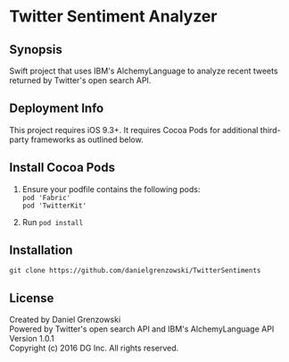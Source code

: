 # Twitter Sentiment Analyzer

## Synopsis
Swift project that uses IBM's AlchemyLanguage to analyze recent tweets returned by Twitter's open search API.

## Deployment Info
This project requires iOS 9.3+. It requires Cocoa Pods for additional third-party frameworks as outlined below.

## Install Cocoa Pods
1. Ensure your podfile contains the following pods:<br />
`pod 'Fabric'`<br />
`pod 'TwitterKit'`<br />

2. Run `pod install`

## Installation
`git clone https://github.com/danielgrenzowski/TwitterSentiments`

## License
Created by Daniel Grenzowski<br />
Powered by Twitter's open search API and IBM's AlchemyLanguage API<br />
Version 1.0.1 <br />
Copyright (c) 2016 DG Inc. All rights reserved.